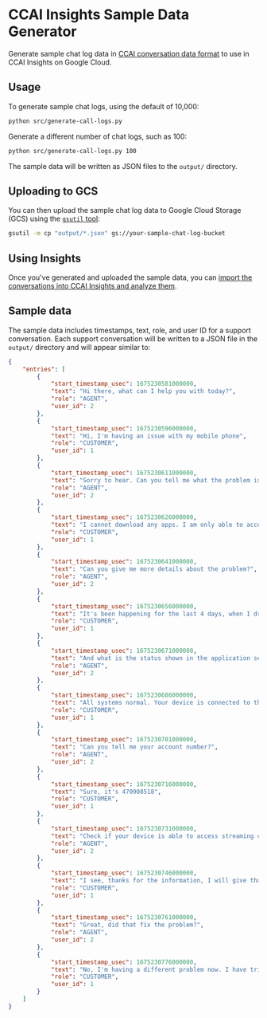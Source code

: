 # CCAI Insights Sample Data Generator

Generate sample chat log data in
[CCAI conversation data format](https://cloud.google.com/contact-center/insights/docs/conversation-data-format)
to use in CCAI Insights on Google Cloud.

## Usage

To generate sample chat logs, using the default of 10,000:

```bash
python src/generate-call-logs.py
```

Generate a different number of chat logs, such as 100:

```bash
python src/generate-call-logs.py 100
```

The sample data will be written as JSON files to the `output/` directory.

## Uploading to GCS

You can then upload the sample chat log data to Google Cloud Storage (GCS)
using the [`gsutil` tool](https://cloud.google.com/storage/docs/gsutil):

```bash
gsutil -m cp "output/*.json" gs://your-sample-chat-log-bucket
```

## Using Insights

Once you've generated and uploaded the sample data, you can [import the
conversations into CCAI Insights and analyze
them](https://cloud.google.com/contact-center/insights/docs/create-analyze-conversation-ui).

## Sample data

The sample data includes timestamps, text, role, and user ID for a support
conversation. Each support conversation will be written to a JSON file in the
`output/` directory and will appear similar to:

```json
{
    "entries": [
        {
            "start_timestamp_usec": 1675230581000000,
            "text": "Hi there, what can I help you with today?",
            "role": "AGENT",
            "user_id": 2
        },
        {
            "start_timestamp_usec": 1675230596000000,
            "text": "Hi, I'm having an issue with my mobile phone",
            "role": "CUSTOMER",
            "user_id": 1
        },
        {
            "start_timestamp_usec": 1675230611000000,
            "text": "Sorry to hear. Can you tell me what the problem is?",
            "role": "AGENT",
            "user_id": 2
        },
        {
            "start_timestamp_usec": 1675230626000000,
            "text": "I cannot download any apps. I am only able to access the messaging app. I am not able to access other apps.",
            "role": "CUSTOMER",
            "user_id": 1
        },
        {
            "start_timestamp_usec": 1675230641000000,
            "text": "Can you give me more details about the problem?",
            "role": "AGENT",
            "user_id": 2
        },
        {
            "start_timestamp_usec": 1675230656000000,
            "text": "It's been happening for the last 4 days, when I dropped the device. It's possible that the fall caused some damage to the device.",
            "role": "CUSTOMER",
            "user_id": 1
        },
        {
            "start_timestamp_usec": 1675230671000000,
            "text": "And what is the status shown in the application settings?",
            "role": "AGENT",
            "user_id": 2
        },
        {
            "start_timestamp_usec": 1675230686000000,
            "text": "All systems normal. Your device is connected to the internet and functioning normally. There are no issues to report.",
            "role": "CUSTOMER",
            "user_id": 1
        },
        {
            "start_timestamp_usec": 1675230701000000,
            "text": "Can you tell me your account number?",
            "role": "AGENT",
            "user_id": 2
        },
        {
            "start_timestamp_usec": 1675230716000000,
            "text": "Sure, it's 470908518",
            "role": "CUSTOMER",
            "user_id": 1
        },
        {
            "start_timestamp_usec": 1675230731000000,
            "text": "Check if your device is able to access streaming content. You can check if your device is able to access streaming content by trying to watch a show or movie on a streaming service. If you are unable to watch anything, check your internet connection and make sure that your device is connected to the correct network.",
            "role": "AGENT",
            "user_id": 2
        },
        {
            "start_timestamp_usec": 1675230746000000,
            "text": "I see, thanks for the information, I will give that a try.",
            "role": "CUSTOMER",
            "user_id": 1
        },
        {
            "start_timestamp_usec": 1675230761000000,
            "text": "Great, did that fix the problem?",
            "role": "AGENT",
            "user_id": 2
        },
        {
            "start_timestamp_usec": 1675230776000000,
            "text": "No, I'm having a different problem now. I have tried using a different website or app to see if the problem is with the website or app itself.",
            "role": "CUSTOMER",
            "user_id": 1
        }
    ]
}
```

